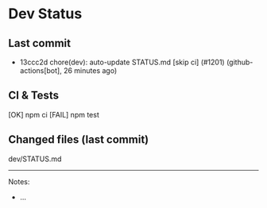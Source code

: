 # Dev Status

## Last commit
- 13ccc2d chore(dev): auto-update STATUS.md [skip ci] (#1201) (github-actions[bot], 26 minutes ago)
## CI & Tests
[OK] npm ci
[FAIL] npm test

## Changed files (last commit)
dev/STATUS.md

---
Notes:
- ...
